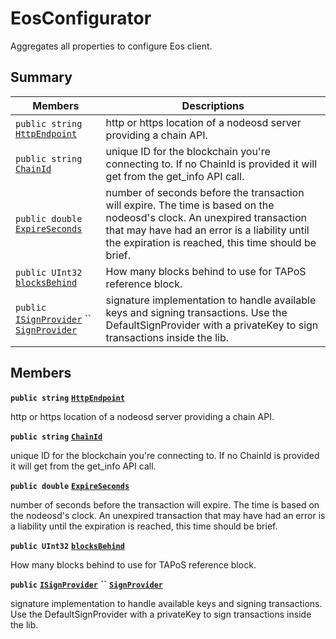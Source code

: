 # EosConfigurator

Aggregates all properties to configure Eos client.

## Summary

| Members                                                                                                                                                                                                      | Descriptions                                                                                                                                                                                                                   |
| ------------------------------------------------------------------------------------------------------------------------------------------------------------------------------------------------------------ | ------------------------------------------------------------------------------------------------------------------------------------------------------------------------------------------------------------------------------ |
| `public string` [`HttpEndpoint`](EosSharp--Core--EosConfigurator.md#class\_eos\_sharp\_1\_1\_core\_1\_1\_eos\_configurator\_1a62f1f3c56291cefa77840b2ca2f20419)                                              | http or https location of a nodeosd server providing a chain API.                                                                                                                                                              |
| `public string` [`ChainId`](EosSharp--Core--EosConfigurator.md#class\_eos\_sharp\_1\_1\_core\_1\_1\_eos\_configurator\_1a4476ef8ec88d45c994accc6d8c4f0da3)                                                   | unique ID for the blockchain you're connecting to. If no ChainId is provided it will get from the get\_info API call.                                                                                                          |
| `public double` [`ExpireSeconds`](EosSharp--Core--EosConfigurator.md#class\_eos\_sharp\_1\_1\_core\_1\_1\_eos\_configurator\_1a1de209d04ed6fa63c8e7b0f72e2fab54)                                             | number of seconds before the transaction will expire. The time is based on the nodeosd's clock. An unexpired transaction that may have had an error is a liability until the expiration is reached, this time should be brief. |
| `public UInt32` [`blocksBehind`](EosSharp--Core--EosConfigurator.md#class\_eos\_sharp\_1\_1\_core\_1\_1\_eos\_configurator\_1a29e395da124d767fe65c693b692180ed)                                              | How many blocks behind to use for TAPoS reference block.                                                                                                                                                                       |
| `public` [`ISignProvider`](EosSharp--Core--Interfaces.md) `` [`SignProvider`](EosSharp--Core--EosConfigurator.md#class\_eos\_sharp\_1\_1\_core\_1\_1\_eos\_configurator\_1aa954fae2fc1b464d3a78a085bdf54a92) | signature implementation to handle available keys and signing transactions. Use the DefaultSignProvider with a privateKey to sign transactions inside the lib.                                                                 |

## Members

**`public string`** [**`HttpEndpoint`**](EosSharp--Core--EosConfigurator.md#class\_eos\_sharp\_1\_1\_core\_1\_1\_eos\_configurator\_1a62f1f3c56291cefa77840b2ca2f20419)

http or https location of a nodeosd server providing a chain API.

**`public string`** [**`ChainId`**](EosSharp--Core--EosConfigurator.md#class\_eos\_sharp\_1\_1\_core\_1\_1\_eos\_configurator\_1a4476ef8ec88d45c994accc6d8c4f0da3)

unique ID for the blockchain you're connecting to. If no ChainId is provided it will get from the get\_info API call.

**`public double`** [**`ExpireSeconds`**](EosSharp--Core--EosConfigurator.md#class\_eos\_sharp\_1\_1\_core\_1\_1\_eos\_configurator\_1a1de209d04ed6fa63c8e7b0f72e2fab54)

number of seconds before the transaction will expire. The time is based on the nodeosd's clock. An unexpired transaction that may have had an error is a liability until the expiration is reached, this time should be brief.

**`public UInt32`** [**`blocksBehind`**](EosSharp--Core--EosConfigurator.md#class\_eos\_sharp\_1\_1\_core\_1\_1\_eos\_configurator\_1a29e395da124d767fe65c693b692180ed)

How many blocks behind to use for TAPoS reference block.

**`public`** [**`ISignProvider`**](EosSharp--Core--Interfaces.md) **``** [**`SignProvider`**](EosSharp--Core--EosConfigurator.md#class\_eos\_sharp\_1\_1\_core\_1\_1\_eos\_configurator\_1aa954fae2fc1b464d3a78a085bdf54a92)

signature implementation to handle available keys and signing transactions. Use the DefaultSignProvider with a privateKey to sign transactions inside the lib.
